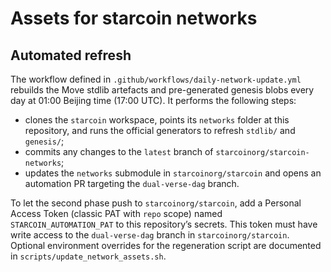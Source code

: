 # Assets for starcoin networks

## Automated refresh

The workflow defined in `.github/workflows/daily-network-update.yml` rebuilds the Move stdlib artefacts and pre-generated genesis blobs every day at 01:00 Beijing time (17:00 UTC). It performs the following steps:
- clones the `starcoin` workspace, points its `networks` folder at this repository, and runs the official generators to refresh `stdlib/` and `genesis/`;
- commits any changes to the `latest` branch of `starcoinorg/starcoin-networks`;
- updates the `networks` submodule in `starcoinorg/starcoin` and opens an automation PR targeting the `dual-verse-dag` branch.

To let the second phase push to `starcoinorg/starcoin`, add a Personal Access Token (classic PAT with `repo` scope) named `STARCOIN_AUTOMATION_PAT` to this repository’s secrets. This token must have write access to the `dual-verse-dag` branch in `starcoinorg/starcoin`. Optional environment overrides for the regeneration script are documented in `scripts/update_network_assets.sh`.
